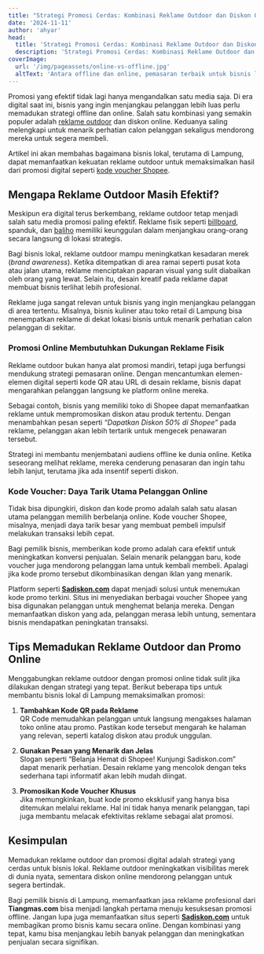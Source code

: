 ```yaml
---
title: "Strategi Promosi Cerdas: Kombinasi Reklame Outdoor dan Diskon Online untuk Meningkatkan Penjualan"
date: '2024-11-11'
author: 'ahyar'
head:
  title: 'Strategi Promosi Cerdas: Kombinasi Reklame Outdoor dan Diskon Online'
  description: 'Strategi Promosi Cerdas: Kombinasi Reklame Outdoor dan Diskon Online untuk Meningkatkan Penjualan. Antara offline dan online, pemasaran terbaik untuk bisnis lokal'
coverImage:
  url: '/img/pageassets/online-vs-offline.jpg'
  altText: 'Antara offline dan online, pemasaran terbaik untuk bisnis lokal'
---
```

Promosi yang efektif tidak lagi hanya mengandalkan satu media saja. Di era digital saat ini, bisnis yang ingin menjangkau pelanggan lebih luas perlu memadukan strategi offline dan online. Salah satu kombinasi yang semakin populer adalah [reklame outdoor](https://www.tiangmas.com) dan diskon online. Keduanya saling melengkapi untuk menarik perhatian calon pelanggan sekaligus mendorong mereka untuk segera membeli.  

Artikel ini akan membahas bagaimana bisnis lokal, terutama di Lampung, dapat memanfaatkan kekuatan reklame outdoor untuk memaksimalkan hasil dari promosi digital seperti [kode voucher Shopee](https://www.sadiskon.com/promo/shopee/).  

## Mengapa Reklame Outdoor Masih Efektif?  

Meskipun era digital terus berkembang, reklame outdoor tetap menjadi salah satu media promosi paling efektif. Reklame fisik seperti [billboard](/layanan/billboard/), spanduk, dan [baliho](/artikel/pengertian-baliho-dan-ukurannya/) memiliki keunggulan dalam menjangkau orang-orang secara langsung di lokasi strategis.  

Bagi bisnis lokal, reklame outdoor mampu meningkatkan kesadaran merek (_brand awareness_). Ketika ditempatkan di area ramai seperti pusat kota atau jalan utama, reklame menciptakan paparan visual yang sulit diabaikan oleh orang yang lewat. Selain itu, desain kreatif pada reklame dapat membuat bisnis terlihat lebih profesional.  

Reklame juga sangat relevan untuk bisnis yang ingin menjangkau pelanggan di area tertentu. Misalnya, bisnis kuliner atau toko retail di Lampung bisa menempatkan reklame di dekat lokasi bisnis untuk menarik perhatian calon pelanggan di sekitar.  


### Promosi Online Membutuhkan Dukungan Reklame Fisik  

Reklame outdoor bukan hanya alat promosi mandiri, tetapi juga berfungsi mendukung strategi pemasaran online. Dengan mencantumkan elemen-elemen digital seperti kode QR atau URL di desain reklame, bisnis dapat mengarahkan pelanggan langsung ke platform online mereka.  

Sebagai contoh, bisnis yang memiliki toko di Shopee dapat memanfaatkan reklame untuk mempromosikan diskon atau produk tertentu. Dengan menambahkan pesan seperti _“Dapatkan Diskon 50% di Shopee”_ pada reklame, pelanggan akan lebih tertarik untuk mengecek penawaran tersebut.  

Strategi ini membantu menjembatani audiens offline ke dunia online. Ketika seseorang melihat reklame, mereka cenderung penasaran dan ingin tahu lebih lanjut, terutama jika ada insentif seperti diskon.  


### Kode Voucher: Daya Tarik Utama Pelanggan Online  

Tidak bisa dipungkiri, diskon dan kode promo adalah salah satu alasan utama pelanggan memilih berbelanja online. Kode voucher Shopee, misalnya, menjadi daya tarik besar yang membuat pembeli impulsif melakukan transaksi lebih cepat.  

Bagi pemilik bisnis, memberikan kode promo adalah cara efektif untuk meningkatkan konversi penjualan. Selain menarik pelanggan baru, kode voucher juga mendorong pelanggan lama untuk kembali membeli. Apalagi jika kode promo tersebut dikombinasikan dengan iklan yang menarik.  

Platform seperti **[Sadiskon.com](https://sadiskon.com)** dapat menjadi solusi untuk menemukan kode promo terkini. Situs ini menyediakan berbagai voucher Shopee yang bisa digunakan pelanggan untuk menghemat belanja mereka. Dengan memanfaatkan diskon yang ada, pelanggan merasa lebih untung, sementara bisnis mendapatkan peningkatan transaksi.  


## Tips Memadukan Reklame Outdoor dan Promo Online  

Menggabungkan reklame outdoor dengan promosi online tidak sulit jika dilakukan dengan strategi yang tepat. Berikut beberapa tips untuk membantu bisnis lokal di Lampung memaksimalkan promosi:  

1. **Tambahkan Kode QR pada Reklame**  
   QR Code memudahkan pelanggan untuk langsung mengakses halaman toko online atau promo. Pastikan kode tersebut mengarah ke halaman yang relevan, seperti katalog diskon atau produk unggulan.  

2. **Gunakan Pesan yang Menarik dan Jelas**  
   Slogan seperti “Belanja Hemat di Shopee! Kunjungi Sadiskon.com” dapat menarik perhatian. Desain reklame yang mencolok dengan teks sederhana tapi informatif akan lebih mudah diingat.  

3. **Promosikan Kode Voucher Khusus**  
   Jika memungkinkan, buat kode promo eksklusif yang hanya bisa ditemukan melalui reklame. Hal ini tidak hanya menarik pelanggan, tapi juga membantu melacak efektivitas reklame sebagai alat promosi.  

## Kesimpulan  

Memadukan reklame outdoor dan promosi digital adalah strategi yang cerdas untuk bisnis lokal. Reklame outdoor meningkatkan visibilitas merek di dunia nyata, sementara diskon online mendorong pelanggan untuk segera bertindak.  

Bagi pemilik bisnis di Lampung, memanfaatkan jasa reklame profesional dari **Tiangmas.com** bisa menjadi langkah pertama menuju kesuksesan promosi offline. Jangan lupa juga memanfaatkan situs seperti **[Sadiskon.com](https://sadiskon.com)** untuk membagikan promo bisnis kamu secara online. Dengan kombinasi yang tepat, kamu bisa menjangkau lebih banyak pelanggan dan meningkatkan penjualan secara signifikan.  